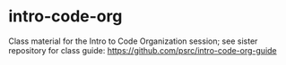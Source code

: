 # intro-code-org
Class material for the Intro to Code Organization session; see sister repository for class guide: https://github.com/psrc/intro-code-org-guide
